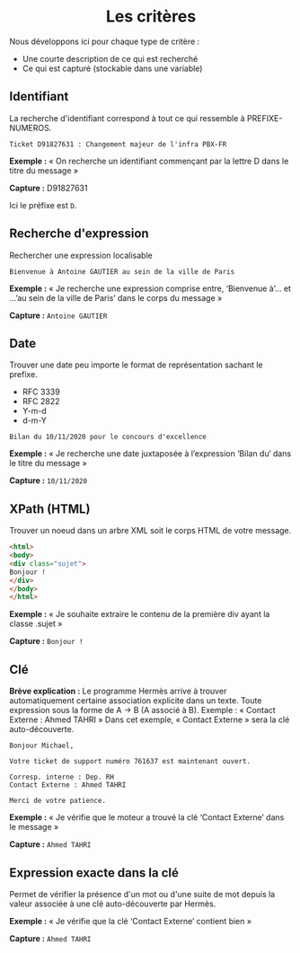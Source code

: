 <h1 align="center">Les critères</h1>

Nous développons ici pour chaque type de critère :

  - Une courte description de ce qui est recherché
  - Ce qui est capturé (stockable dans une variable)

## Identifiant

La recherche d'identifiant correspond à tout ce qui ressemble à PREFIXE-NUMEROS.

```
Ticket D91827631 : Changement majeur de l'infra PBX-FR
```

**Exemple :** « On recherche un identifiant commençant par la lettre D dans le titre du message »

**Capture :** D91827631

Ici le préfixe est `D`. 

## Recherche d'expression

Rechercher une expression localisable

```
Bienvenue à Antoine GAUTIER au sein de la ville de Paris
```

**Exemple :** « Je recherche une expression comprise entre, ‘Bienvenue à’... et ...’au sein de la ville de Paris’ dans le corps du message »

**Capture :** `Antoine GAUTIER`

## Date

Trouver une date peu importe le format de représentation sachant le prefixe.
  - RFC 3339
  - RFC 2822
  - Y-m-d
  - d-m-Y

```
Bilan du 10/11/2020 pour le concours d'excellence
```

**Exemple :** « Je recherche une date juxtaposée à l’expression ‘Bilan du‘ dans le titre du message »

**Capture :** `10/11/2020`

## XPath (HTML)

Trouver un noeud dans un arbre XML soit le corps HTML de votre message.

```html
<html>
<body>
<div class="sujet">
Bonjour !
</div>
</body>
</html>
```

**Exemple :** « Je souhaite extraire le contenu de la première div ayant la classe .sujet »

**Capture :** `Bonjour !`

## Clé

**Brève explication :** Le programme Hermès arrive à trouver automatiquement certaine association explicite dans un texte.
Toute expression sous la forme de A -> B (A associé à B). Exemple : « Contact Externe : Ahmed TAHRI » 
Dans cet exemple, « Contact Externe » sera la clé auto-découverte.

```
Bonjour Michael,

Votre ticket de support numéro 761637 est maintenant ouvert.

Corresp. interne : Dep. RH
Contact Externe : Ahmed TAHRI

Merci de votre patience.
```

**Exemple :** « Je vérifie que le moteur a trouvé la clé ‘Contact Externe’ dans le message »

**Capture :** `Ahmed TAHRI`

## Expression exacte dans la clé

Permet de vérifier la présence d'un mot ou d'une suite de mot depuis la valeur associée à une clé auto-découverte par 
Hermès.

**Exemple :** « Je vérifie que la clé ‘Contact Externe’ contient bien »

**Capture :** `Ahmed TAHRI`